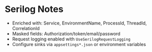 # Serilog Notes

- Enriched with: Service, EnvironmentName, ProcessId, ThreadId, CorrelationId
- Masked fields: Authorization/token/email/password
- Request logging enabled with `UseSerilogRequestLogging`
- Configure sinks via `appsettings*.json` or environment variables
